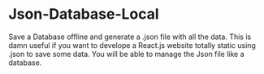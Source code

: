 # Json-Database-Local

Save a Database offline and generate a .json file with all the data. This is damn useful if you want to develope a React.js website totally static using .json to save some data. You will be able to manage the Json file like a database.

